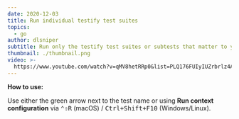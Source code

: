 ```yaml
---
date: 2020-12-03
title: Run individual testify test suites
topics:
  - go
author: dlsniper
subtitle: Run only the testify test suites or subtests that matter to you
thumbnail: ./thumbnail.png
video: >-
  https://www.youtube.com/watch?v=qMV8hetRRp0&list=PLQ176FUIyIUZrbrlz4AY1V8VzBJKZyVlW&index=111
---
```


**How to use:**

Use either the green arrow next to the test name or using **Run context configuration** via <kbd>⌃⇧R</kbd> (macOS) / <kbd>Ctrl+Shift+F10</kbd> (Windows/Linux).
